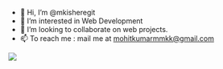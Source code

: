 - 👋 Hi, I’m @mkisheregit
- 👀 I’m interested in Web Development
- 💞️ I’m looking to collaborate on web projects.
- 📫 To reach me : mail me at mohitkumarmmkk@gmail.com 
<img src="https://github-readme-stats.vercel.app/api?username=mkisheregit&&show_icons=true&title_color=ffffff&icon_color=bb2acf&text_color=daf7dc&bg_color=151515">
<!---
mkisheregit/mkisheregit is a ✨ special ✨ repository because its `README.md` (this file) appears on your GitHub profile.
You can click the Preview link to take a look at your changes.
--->
